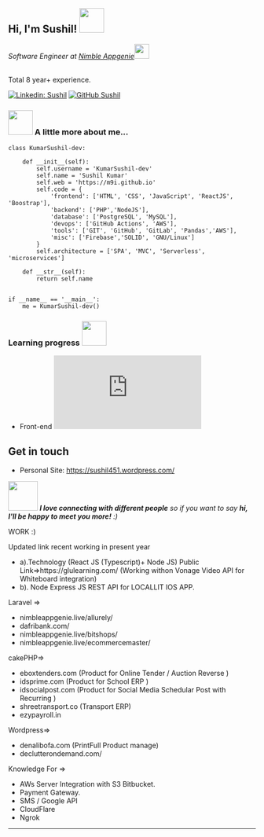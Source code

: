 <h2> Hi, I'm Sushil! <img src="https://media.giphy.com/media/mGcNjsfWAjY5AEZNw6/giphy.gif" width="50"></h2>
<p><em>Software Engineer at <a href="https://nimbleappgenie.com/">Nimble Appgenie</a><img src="https://media.giphy.com/media/WUlplcMpOCEmTGBtBW/giphy.gif" width="30"></em></p>
</br> Total 8 year+ experience.


[![Linkedin: Sushil](https://img.shields.io/badge/-KumarSushil-dev?style=flat-square&logo=Linkedin&logoColor=white&link=https://www.linkedin.com/in/sushil-kumar-085029109/)](https://www.linkedin.com/in/sushil-kumar-085029109/)
[![GitHub Sushil](https://img.shields.io/github/followers/m9i?label=follow&style=social)](https://github.com/KumarSushil-dev)


### <img src="https://media.giphy.com/media/VgCDAzcKvsR6OM0uWg/giphy.gif" width="50"> A little more about me...  



```beginner in python
class KumarSushil-dev:

    def __init__(self):
        self.username = 'KumarSushil-dev'
        self.name = 'Sushil Kumar'
        self.web = 'https://m9i.github.io'
        self.code = {
            'frontend': ['HTML', 'CSS', 'JavaScript', 'ReactJS', 'Boostrap'],
            'backend': ['PHP','NodeJS'],
            'database': ['PostgreSQL', 'MySQL'],
            'devops': ['GitHub Actions', 'AWS'],
            'tools': ['GIT', 'GitHub', 'GitLab', 'Pandas','AWS'],
            'misc': ['Firebase','SOLID', 'GNU/Linux']
        }
        self.architecture = ['SPA', 'MVC', 'Serverless', 'microservices']

    def __str__(self):
        return self.name


if __name__ == '__main__':
    me = KumarSushil-dev()
```

### Learning progress <img src="https://media-exp1.licdn.com/dms/image/C4E16AQHdrzLthpLAJQ/profile-displaybackgroundimage-shrink_200_800/0/1640870458574?e=1646870400&v=beta&t=YrLGfDpIke1AhLHVbpk_wL8S9EiRJ4-rLqeRQCeypUw" width="50">

- Front-end ![Front-end learning progress](http://www.yarntomato.com/percentbarmaker/button.php?barPosition=40&leftFill=%2300FFFF "Front-end learning progress")



## Get in touch 
- Personal Site: https://sushil451.wordpress.com/


<img src="https://media.giphy.com/media/LnQjpWaON8nhr21vNW/giphy.gif" width="60"> <em><b>I love connecting with different people</b> so if you want to say <b>hi, I'll be happy to meet you more!</b> :)</em>

WORK :)
<p>Updated link recent working in present year</p>
<ul><li>
a).Technology (React JS (Typescript)+ Node JS) 
Public Link=>https://glulearning.com/ (Working withon Vonage Video API for Whiteboard integration)</li>
<li>b). Node Express JS REST API for LOCALLIT IOS APP.  </li> </ul>

Laravel =>
<ul><li>
nimbleappgenie.live/allurely/</li>
<li>dafribank.com/</li>
<li>nimbleappgenie.live/bitshops/</li>
<li>nimbleappgenie.live/ecommercemaster/</li>
</ul>

cakePHP=>
<ul><li>
eboxtenders.com (Product for Online Tender / Auction Reverse )</li>
<li>idsprime.com (Product for School ERP )</li>
<li>idsocialpost.com (Product for Social Media Schedular Post with Recurring )</li>
<li>shreetransport.co (Transport ERP)</li>
<li>ezypayroll.in</li>
    </ul>


Wordpress=>
<ul><li>
denalibofa.com (PrintFull Product manage) </li>
<li>declutterondemand.com/
    </li>
    </ul>


Knowledge For =>
<ul>
<li>AWs Server Integration with S3 Bitbucket.</li>
<li>Payment Gateway.</li>
<li>SMS / Google API</li>
<li>CloudFlare</li>
<li>Ngrok</li>
 </ul>


---


